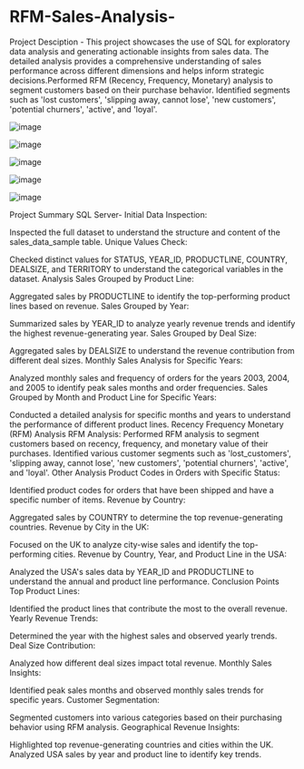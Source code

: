 # RFM-Sales-Analysis-
Project Desciption -
This project showcases the use of SQL for exploratory data analysis and generating actionable insights from sales data. The detailed analysis provides a comprehensive understanding of sales performance across different dimensions and helps inform strategic decisions.Performed RFM (Recency, Frequency, Monetary) analysis to segment customers based on their purchase behavior. Identified segments such as 'lost customers', 'slipping away, cannot lose', 'new customers', 'potential churners', 'active', and 'loyal'.

![image](https://github.com/Shubhi67/RFM-Sales-Analysis-/assets/126231638/7abb5351-3577-4d8b-903f-8dfba20ebd28)

![image](https://github.com/Shubhi67/RFM-Sales-Analysis-/assets/126231638/4127be2b-93d0-446a-afbb-a20de291e541)

![image](https://github.com/Shubhi67/RFM-Sales-Analysis-/assets/126231638/850f9577-9267-4500-bc7c-ddf721fc4994)

![image](https://github.com/Shubhi67/RFM-Sales-Analysis-/assets/126231638/3a3aa03d-cbb5-4911-ab8b-0e4387a4269b)

![image](https://github.com/Shubhi67/RFM-Sales-Analysis-/assets/126231638/09d43732-7252-4303-93a9-f5c683d06107)

Project Summary SQL Server-
Initial Data Inspection:

Inspected the full dataset to understand the structure and content of the sales_data_sample table.
Unique Values Check:

Checked distinct values for STATUS, YEAR_ID, PRODUCTLINE, COUNTRY, DEALSIZE, and TERRITORY to understand the categorical variables in the dataset.
Analysis
Sales Grouped by Product Line:

Aggregated sales by PRODUCTLINE to identify the top-performing product lines based on revenue.
Sales Grouped by Year:

Summarized sales by YEAR_ID to analyze yearly revenue trends and identify the highest revenue-generating year.
Sales Grouped by Deal Size:

Aggregated sales by DEALSIZE to understand the revenue contribution from different deal sizes.
Monthly Sales Analysis for Specific Years:

Analyzed monthly sales and frequency of orders for the years 2003, 2004, and 2005 to identify peak sales months and order frequencies.
Sales Grouped by Month and Product Line for Specific Years:

Conducted a detailed analysis for specific months and years to understand the performance of different product lines.
Recency Frequency Monetary (RFM) Analysis
RFM Analysis:
Performed RFM analysis to segment customers based on recency, frequency, and monetary value of their purchases.
Identified various customer segments such as 'lost_customers', 'slipping away, cannot lose', 'new customers', 'potential churners', 'active', and 'loyal'.
Other Analysis
Product Codes in Orders with Specific Status:

Identified product codes for orders that have been shipped and have a specific number of items.
Revenue by Country:

Aggregated sales by COUNTRY to determine the top revenue-generating countries.
Revenue by City in the UK:

Focused on the UK to analyze city-wise sales and identify the top-performing cities.
Revenue by Country, Year, and Product Line in the USA:

Analyzed the USA's sales data by YEAR_ID and PRODUCTLINE to understand the annual and product line performance.
Conclusion Points
Top Product Lines:

Identified the product lines that contribute the most to the overall revenue.
Yearly Revenue Trends:

Determined the year with the highest sales and observed yearly trends.
Deal Size Contribution:

Analyzed how different deal sizes impact total revenue.
Monthly Sales Insights:

Identified peak sales months and observed monthly sales trends for specific years.
Customer Segmentation:

Segmented customers into various categories based on their purchasing behavior using RFM analysis.
Geographical Revenue Insights:

Highlighted top revenue-generating countries and cities within the UK.
Analyzed USA sales by year and product line to identify key trends.






